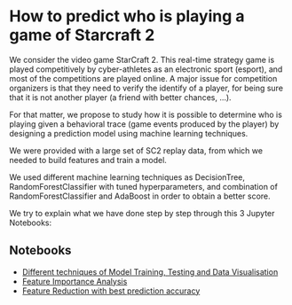 # How to predict who is playing a game of Starcraft 2
We consider the video game StarCraft 2. This real-time strategy game is played competitively by cyber-athletes as an electronic sport (esport), and most of the competitions are played online. A major issue for competition organizers is that they need to verify the identify of a player, for being sure that it is not another player (a friend with better chances, …).

For that matter, we propose to study how it is possible to determine who is playing given a behavioral trace (game events produced by the player) by designing a prediction model using machine learning techniques.

We were provided with a large set of SC2 replay data, from which we needed to build features and train a model.


We used different machine learning techniques as DecisionTree, RandomForestClassifier with tuned hyperparameters, and combination of RandomForestClassifier and AdaBoost in order to obtain a better score.

We try to explain what we have done step by step through this 3 Jupyter Notebooks:

## Notebooks

- [Different techniques of Model Training, Testing and Data Visualisation](StarCraft_Player_Prediction.ipynb)
- [Feature Importance Analysis](Feature_Importance.ipynb)
- [Feature Reduction with best prediction accuracy](feature_reduction.ipynb)



